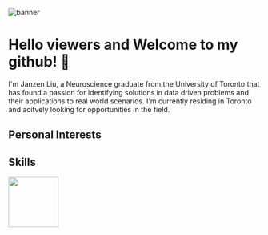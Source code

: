 
![banner](https://user-images.githubusercontent.com/100324759/160724836-27e36609-8d51-44ed-80d5-b97435cf2c2e.png)

#  Hello viewers and Welcome to my github! 👋

I'm Janzen Liu, a Neuroscience graduate from the University of Toronto that has found a passion for identifying solutions in data driven problems and their applications to real world scenarios. I'm currently residing in Toronto and acitvely looking for opportunities in the field.

## Personal Interests

## Skills

<img src="https://user-images.githubusercontent.com/100324759/160725456-ff1c31cf-ee58-4f57-8538-8436e21b5a4f.png" width="100" height="100">


